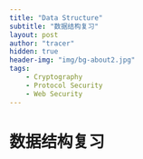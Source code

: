 ```yaml
---
title: "Data Structure"
subtitle: "数据结构复习"
layout: post
author: "tracer"
hidden: true
header-img: "img/bg-about2.jpg"
tags:
    - Cryptography
    - Protocol Security
    - Web Security
---
```


# 数据结构复习
